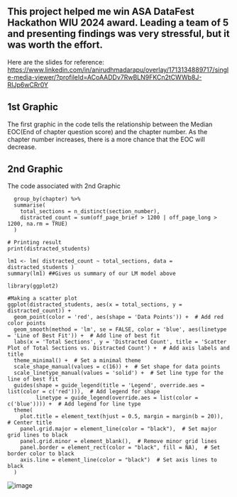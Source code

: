 ## This project helped me win ASA DataFest Hackathon WIU 2024 award. Leading a team of 5 and presenting findings was very stressful, but it was worth the effort.

Here are the slides for reference: https://www.linkedin.com/in/anirudhmadarapu/overlay/1713134889717/single-media-viewer/?profileId=ACoAADDv7RwBLN9FKCn2tCWWb8J-RIJp6wCRr0Y

## 1st Graphic
The first graphic in the code tells the relationship between the Median EOC(End of chapter question score) and the chapter number. As the chapter number increases, there is a more chance that the EOC will decrease.

## 2nd Graphic
The code associated with 2nd Graphic
```distracted_students <- data4 %>%
  group_by(chapter) %>%
  summarise(
    total_sections = n_distinct(section_number),
    distracted_count = sum(off_page_brief > 1200 | off_page_long > 1200, na.rm = TRUE)
  )

# Printing result
print(distracted_students)

lm1 <- lm( distracted_count ~ total_sections, data = distracted_students )
summary(lm1) ##Gives us summary of our LM model above

library(ggplot2)

#Making a scatter plot
ggplot(distracted_students, aes(x = total_sections, y = distracted_count)) +
  geom_point(color = 'red', aes(shape = 'Data Points')) +  # Add red color points
  geom_smooth(method = 'lm', se = FALSE, color = 'blue', aes(linetype = 'Line of Best Fit')) +  # Add line of best fit
  labs(x = 'Total Sections', y = 'Distracted Count', title = 'Scatter Plot of Total Sections vs. Distracted Count') +  # Add axis labels and title
  theme_minimal() +  # Set a minimal theme
  scale_shape_manual(values = c(16)) +  # Set shape for data points
  scale_linetype_manual(values = 'solid') +  # Set line type for the line of best fit
  guides(shape = guide_legend(title = 'Legend', override.aes = list(color = c('red'))),  # Add legend for shape
         linetype = guide_legend(override.aes = list(color = c('blue')))) +  # Add legend for line type
  theme(
    plot.title = element_text(hjust = 0.5, margin = margin(b = 20)),  # Center title
    panel.grid.major = element_line(color = "black"),  # Set major grid lines to black
    panel.grid.minor = element_blank(),  # Remove minor grid lines
    panel.border = element_rect(color = "black", fill = NA),  # Set border color to black
    axis.line = element_line(color = "black")  # Set axis lines to black
  )
```
![image](https://github.com/Anirudh-Madarapu/DataFest-Hackathon-2024/assets/123264579/398e3099-3541-4f4a-b330-22efa8dd05cd)


